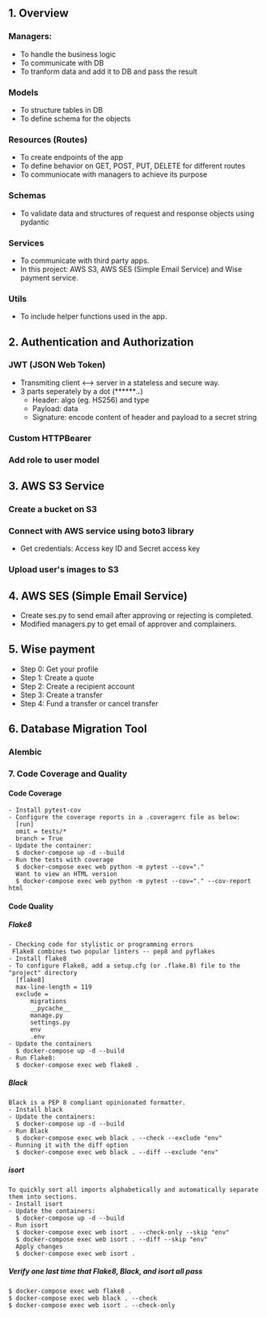 ## 1. Overview  
### Managers:  
- To handle the business logic
- To communicate with DB
- To tranform data and add it to DB and pass the result
### Models  
- To structure tables in DB
- To define schema for the objects
### Resources (Routes)  
- To create endpoints of the app
- To define behavior on GET, POST, PUT, DELETE for different routes
- To communiocate with managers to achieve its purpose
### Schemas  
- To validate data and structures of request and response objects using pydantic
### Services  
- To communicate with third party apps.
- In this project: AWS S3, AWS SES (Simple Email Service) and Wise payment service.
### Utils  
- To include helper functions used in the app.
## 2. Authentication and Authorization  
### JWT (JSON Web Token)  
- Transmiting client <--> server in a stateless and secure way.
- 3 parts seperately by a dot (*******.********.*********)
  - Header: algo (eg. HS256) and type
  - Payload: data
  - Signature: encode content of header and payload to a secret string
### Custom HTTPBearer  
### Add role to user model  
## 3. AWS S3 Service  
### Create a bucket on S3  
### Connect with AWS service using boto3 library  
- Get credentials: Access key ID and Secret access key
### Upload user's images to S3  
## 4. AWS SES (Simple Email Service)  
- Create ses.py to send email after approving or rejecting is completed.
- Modified managers.py to get email of approver and complainers.
## 5. Wise payment  
- Step 0: Get your profile
- Step 1: Create a quote
- Step 2: Create a recipient account
- Step 3: Create a transfer
- Step 4: Fund a transfer or cancel transfer 
## 6. Database Migration Tool
### Alembic  
### 7. Code Coverage and Quality  
#### Code Coverage  
```
- Install pytest-cov
- Configure the coverage reports in a .coveragerc file as below:
  [run]
  omit = tests/*
  branch = True
- Update the container:
  $ docker-compose up -d --build
- Run the tests with coverage
  $ docker-compose exec web python -m pytest --cov="."
  Want to view an HTML version
  $ docker-compose exec web python -m pytest --cov="." --cov-report html
```
#### Code Quality  
##### Flake8  
```
- Checking code for stylistic or programming errors
 Flake8 combines two popular linters -- pep8 and pyflakes
- Install flake8
- To configure Flake8, add a setup.cfg (or .flake.8) file to the "project" directory
  [flake8]
  max-line-length = 119
  exclude =
      migrations
      __pycache__
      manage.py
      settings.py
      env
      .env
- Update the containers
  $ docker-compose up -d --build
- Run Flake8:
  $ docker-compose exec web flake8 .
```
##### Black 
```
Black is a PEP 8 compliant opinionated formatter.
- Install black
- Update the containers:
  $ docker-compose up -d --build
- Run Black
  $ docker-compose exec web black . --check --exclude "env"
- Running it with the diff option
  $ docker-compose exec web black . --diff --exclude "env"
```
##### isort  
```
To quickly sort all imports alphabetically and automatically separate them into sections.
- Install isort
- Update the containers:
  $ docker-compose up -d --build
- Run isort
  $ docker-compose exec web isort . --check-only --skip "env"
  $ docker-compose exec web isort . --diff --skip "env"
  Apply changes
  $ docker-compose exec web isort .
```
##### Verify one last time that Flake8, Black, and isort all pass  
```
$ docker-compose exec web flake8 .
$ docker-compose exec web black . --check
$ docker-compose exec web isort . --check-only
```

